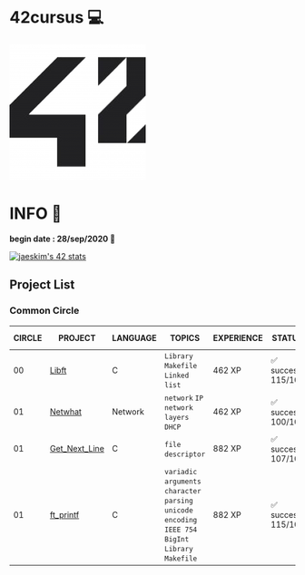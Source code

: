 # 42cursus 💻

![42logo](image/readme/42.png)

# INFO 👷

**begin date : 28/sep/2020 🎉**

[![jaeskim's 42 stats](https://badge42.herokuapp.com/api/stats/jaeskim)](https://github.com/JaeSeoKim/badge42)


## Project List

### Common Circle

| CIRCLE | PROJECT                             | LANGUAGE | TOPICS                                                       | EXPERIENCE | STATUS            | Date of Completion |
| ------ | ----------------------------------- | -------- | ------------------------------------------------------------ | ---------- | ----------------- | ------------------ |
| 00     | [Libft](./00_Libft)                 | C        | `Library` `Makefile` `Linked list`                           | 462 XP     | ✅ success 115/100 | 2020-10-04         |
| 01     | [Netwhat](./01_netwhat)             | Network  | `network` `IP` `network layers` `DHCP`                       | 462 XP     | ✅ success 100/100 | 2020-10-12         |
| 01     | [Get_Next_Line](./01_get_next_line) | C        | `file descriptor`                                            | 882 XP     | ✅ success 107/100 | 2020-10-09         |
| 01     | [ft_printf](./01_ft_printf)         | C        | `variadic arguments` `character parsing` `unicode encoding` `IEEE 754` `BigInt`  `Library` `Makefile` | 882 XP     | ✅ success 115/100 | 2020-11-19         |

